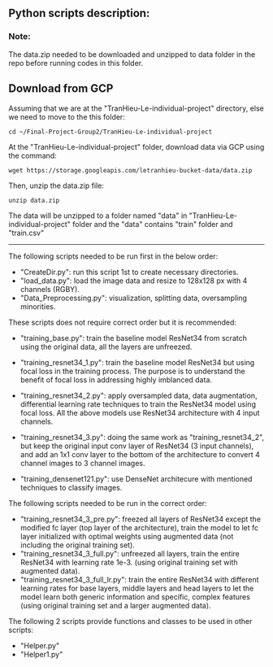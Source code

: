 ## Python scripts description:

### Note:
The data.zip needed to be downloaded and unzipped to data folder in the repo before running codes in this folder. 

## Download from GCP

Assuming that we are at the "TranHieu-Le-individual-project" directory, else we need to move to the this folder:

``
cd ~/Final-Project-Group2/TranHieu-Le-individual-project
`` 

At the "TranHieu-Le-individual-project" folder, download data via GCP using the command:

``
wget https://storage.googleapis.com/letranhieu-bucket-data/data.zip
``

Then, unzip the data.zip file:

``
unzip data.zip
``

The data will be unzipped to a folder named "data" in "TranHieu-Le-individual-project" folder and the "data" contains "train" folder and "train.csv"


------------------------------------------------------------------------------------------------------------
The following scripts needed to be run first in the below order:
- "CreateDir.py": run this script 1st to create necessary directories.
- "load_data.py": load the image data and resize to 128x128 px with 4 channels (RGBY).
- "Data_Preprocessing.py": visualization, splitting data, oversampling minorities.

These scripts does not require correct order but it is recommended:
- "training_base.py": train the baseline model ResNet34 from scratch using the original data, all the layers are unfreezed.
- "training_resnet34_1.py": train the baseline model ResNet34 but using focal loss in the training process. The purpose is to understand the benefit of focal loss in addressing highly imblanced data.
- "training_resnet34_2.py": apply oversampled data, data augmentation, differential learning rate techniques to train the ResNet34 model using focal loss.
All the above models use ResNet34 architecture with 4 input channels.

- "training_resnet34_3.py": doing the same work as "training_resnet34_2", but keep the original input conv layer of ResNet34 (3 input channels), and add an 1x1 conv layer to the bottom of the architecture to convert 4 channel images to 3 channel images.
- "training_densenet121.py": use DenseNet architecure with mentioned techniques to classify images.

The following scripts needed to be run in the correct order:
- "training_resnet34_3_pre.py": freezed all layers of ResNet34 except the modified fc layer (top layer of the architecture), train the model to let fc layer initialized with optimal weights using augmented data (not including the original training set).
- "training_resnet34_3_full.py": unfreezed all layers, train the entire ResNet34 with learning rate 1e-3. (using original training set with augmented data).
- "training_resnet34_3_full_lr.py": train the entire ResNet34 with different learning rates for base layers, middle layers and head layers to let the model learn both generic information and specific, complex features (using original training set and a larger augmented data).

The following 2 scripts provide functions and classes to be used in other scripts:
- "Helper.py"
- "Helper1.py"
